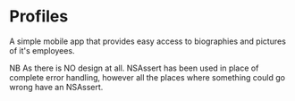 Profiles
========

A simple mobile app that provides easy access to biographies and pictures of it's employees. 

NB As there is NO design at all. NSAssert has been used in place of complete error handling, however all the places where something could go wrong have an NSAssert.


